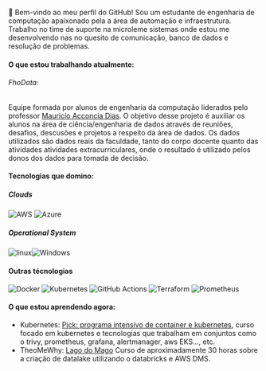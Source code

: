 👋 Bem-vindo ao meu perfil do GitHub! Sou um estudante de engenharia de computação apaixonado pela a área de automação e infraestrutura. Trabalho no time de suporte na microleme sistemas onde estou me desenvolvendo nas no quesito de comunicação, banco de dados e resolução de problemas. 

#### O que estou trabalhando atualmente:
###### FhoData:
Equipe formada por alunos de engenharia da computação liderados pelo professor [Mauricio Acconcia Dias](http://lattes.cnpq.br/5601429036874207). O objetivo desse projeto é auxiliar os alunos na área de ciência/engenharia de dados através de reuniões, desafios, descusões e projetos a respeito da área de dados. Os dados utilizados são dados reais da faculdade, tanto do corpo docente quanto das atividades atividades extracurriculares, onde o resultado é utilizado pelos donos dos dados para tomada de decisão.

#### Tecnologias que domino:
##### Clouds
![AWS](https://img.shields.io/badge/Amazon_AWS-232F3E?style=for-the-badge&logo=amazon-aws&logoColor=white) ![Azure](https://img.shields.io/badge/Microsoft_Azure-0089D6?style=for-the-badge&logo=microsoft-azure&logoColor=white) 
##### Operational System
![linux](https://img.shields.io/badge/manjaro-35BF5C?style=for-the-badge&logo=manjaro&logoColor=white)![Windows](https://img.shields.io/badge/Windows-0078D6?style=for-the-badge&logo=windows&logoColor=white)
#### Outras técnologias
![Docker](https://img.shields.io/badge/docker-%230db7ed.svg?style=for-the-badge&logo=docker&logoColor=white) ![Kubernetes](https://img.shields.io/badge/kubernetes-%23326ce5.svg?style=for-the-badge&logo=kubernetes&logoColor=white) ![GitHub Actions](https://img.shields.io/badge/github%20actions-%232671E5.svg?style=for-the-badge&logo=githubactions&logoColor=white) ![Terraform](https://img.shields.io/badge/terraform-%235835CC.svg?style=for-the-badge&logo=terraform&logoColor=white) ![Prometheus](https://img.shields.io/badge/Prometheus-E6522C?style=for-the-badge&logo=Prometheus&logoColor=white)


#### O que estou aprendendo agora:
- Kubernetes: [Pick: programa intensívo de container e kubernetes](https://www.linuxtips.io/pick), curso focado em kubernetes e tecnologias que trabalham em conjuntos como o trivy, prometheus, grafana, alertmanager, aws EKS..., etc.
- TheoMeWhy: [Lago do Mago](https://www.youtube.com/playlist?list=PLvlkVRRKOYFTcLehYZ2Bd5hGIcLH0dJHE) Curso de aproximadamente 30 horas sobre a criação de datalake utilizando o databricks e AWS DMS.

